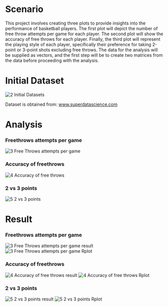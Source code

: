 # Scenario

This project involves creating three plots to provide insights into the performance of basketball players. The first plot will depict the number of free throw attempts per game for each player. The second plot will show the accuracy of free throws for each player. Finally, the third plot will represent the playing style of each player, specifically their preference for taking 2-point or 3-point shots excluding free throws. The data for the analysis will be supplied as vectors, and the first step will be to create two matrices from the data before proceeding with the analysis.



# Initial Dataset
![2  Initial Datasets](https://user-images.githubusercontent.com/81208412/217581271-0a59b9cb-8e54-4d1e-be3c-7b9d410636c8.png)


Dataset is obtained from: www.superdatascience.com

# Analysis

### Freethrows attempts per game
![3  Free Throws attempts per game](https://user-images.githubusercontent.com/81208412/217582346-3b3df90f-875e-4488-b3d3-193187c3624a.png)



### Accuracy of freethrows
![4  Accuracy of free throws](https://user-images.githubusercontent.com/81208412/217582375-b404212d-f300-4ce6-bf1d-714ae33ca0e0.png)


### 2 vs 3 points
![5  2 vs 3 points](https://user-images.githubusercontent.com/81208412/217582416-8135d71f-d491-42ef-9c81-00354cb5251e.png)


# Result

### Freethrows attempts per game
![3  Free Throws attempts per game result](https://user-images.githubusercontent.com/81208412/217582558-ab1bcb52-b7a6-4d0c-a963-e026b272e868.png)
![3  Free Throws attempts per game Rplot](https://user-images.githubusercontent.com/81208412/217582576-40b46264-1c98-4d6b-8bbe-aeef975ffc8d.png)

### Accuracy of freethrows
![4  Accuracy of free throws result](https://user-images.githubusercontent.com/81208412/217582697-c98d9ddf-ea55-46e2-9a24-cb8ed563f2c6.png)
![4  Accuracy of free throws Rplot](https://user-images.githubusercontent.com/81208412/217582712-afb6b727-82d7-4786-ae05-561f91527fd1.png)

### 2 vs 3 points
![5  2 vs 3 points result](https://user-images.githubusercontent.com/81208412/217582810-57183b24-b762-4128-ac39-5b0fefe6e5c7.png)
![5  2 vs 3 points Rplot](https://user-images.githubusercontent.com/81208412/217582819-65b60ab5-a56f-4d8a-bca8-a1f9d8b132dc.png)


